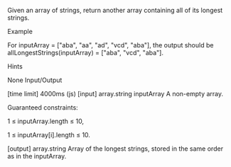 Given an array of strings, return another array containing all of its longest strings.

Example

For inputArray = ["aba", "aa", "ad", "vcd", "aba"], the output should be allLongestStrings(inputArray) = ["aba", "vcd", "aba"].

Hints

None
Input/Output

[time limit] 4000ms (js)
[input] array.string inputArray
A non-empty array.

Guaranteed constraints:

1 ≤ inputArray.length ≤ 10,

1 ≤ inputArray[i].length ≤ 10.

[output] array.string
Array of the longest strings, stored in the same order as in the inputArray.